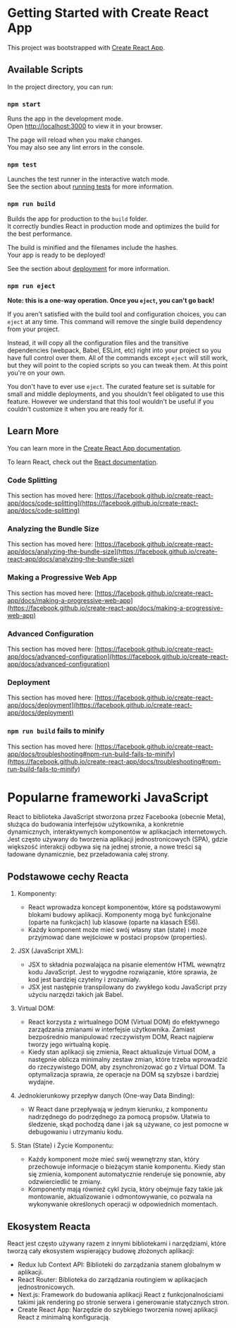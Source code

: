 # Getting Started with Create React App

This project was bootstrapped with [Create React App](https://github.com/facebook/create-react-app).

## Available Scripts

In the project directory, you can run:

### `npm start`

Runs the app in the development mode.\
Open [http://localhost:3000](http://localhost:3000) to view it in your browser.

The page will reload when you make changes.\
You may also see any lint errors in the console.

### `npm test`

Launches the test runner in the interactive watch mode.\
See the section about [running tests](https://facebook.github.io/create-react-app/docs/running-tests) for more information.

### `npm run build`

Builds the app for production to the `build` folder.\
It correctly bundles React in production mode and optimizes the build for the best performance.

The build is minified and the filenames include the hashes.\
Your app is ready to be deployed!

See the section about [deployment](https://facebook.github.io/create-react-app/docs/deployment) for more information.

### `npm run eject`

**Note: this is a one-way operation. Once you `eject`, you can't go back!**

If you aren't satisfied with the build tool and configuration choices, you can `eject` at any time. This command will remove the single build dependency from your project.

Instead, it will copy all the configuration files and the transitive dependencies (webpack, Babel, ESLint, etc) right into your project so you have full control over them. All of the commands except `eject` will still work, but they will point to the copied scripts so you can tweak them. At this point you're on your own.

You don't have to ever use `eject`. The curated feature set is suitable for small and middle deployments, and you shouldn't feel obligated to use this feature. However we understand that this tool wouldn't be useful if you couldn't customize it when you are ready for it.

## Learn More

You can learn more in the [Create React App documentation](https://facebook.github.io/create-react-app/docs/getting-started).

To learn React, check out the [React documentation](https://reactjs.org/).

### Code Splitting

This section has moved here: [https://facebook.github.io/create-react-app/docs/code-splitting](https://facebook.github.io/create-react-app/docs/code-splitting)

### Analyzing the Bundle Size

This section has moved here: [https://facebook.github.io/create-react-app/docs/analyzing-the-bundle-size](https://facebook.github.io/create-react-app/docs/analyzing-the-bundle-size)

### Making a Progressive Web App

This section has moved here: [https://facebook.github.io/create-react-app/docs/making-a-progressive-web-app](https://facebook.github.io/create-react-app/docs/making-a-progressive-web-app)

### Advanced Configuration

This section has moved here: [https://facebook.github.io/create-react-app/docs/advanced-configuration](https://facebook.github.io/create-react-app/docs/advanced-configuration)

### Deployment

This section has moved here: [https://facebook.github.io/create-react-app/docs/deployment](https://facebook.github.io/create-react-app/docs/deployment)

### `npm run build` fails to minify

This section has moved here: [https://facebook.github.io/create-react-app/docs/troubleshooting#npm-run-build-fails-to-minify](https://facebook.github.io/create-react-app/docs/troubleshooting#npm-run-build-fails-to-minify)

# Popularne frameworki JavaScript

React to biblioteka JavaScript stworzona przez Facebooka (obecnie Meta), służąca do budowania interfejsów użytkownika, a konkretnie dynamicznych, interaktywnych komponentów w aplikacjach internetowych. Jest często używany do tworzenia aplikacji jednostronicowych (SPA), gdzie większość interakcji odbywa się na jednej stronie, a nowe treści są ładowane dynamicznie, bez przeładowania całej strony.

## Podstawowe cechy Reacta

1. Komponenty:
     - React wprowadza koncept komponentów, które są podstawowymi blokami budowy aplikacji. Komponenty mogą być  funkcjonalne (oparte na funkcjach) lub klasowe (oparte na klasach ES6).
     - Każdy komponent może mieć swój własny stan (state) i może przyjmować dane wejściowe w postaci propsów (properties).
  
2. JSX (JavaScript XML):
     - JSX to składnia pozwalająca na pisanie elementów HTML wewnątrz kodu JavaScript. Jest to wygodne rozwiązanie, które sprawia, że kod jest bardziej czytelny i zrozumiały.
     - JSX jest następnie transpilowany do zwykłego kodu JavaScript przy użyciu narzędzi takich jak Babel.
  
3. Virtual DOM:
     - React korzysta z wirtualnego DOM (Virtual DOM) do efektywnego zarządzania zmianami w interfejsie użytkownika. Zamiast bezpośrednio manipulować rzeczywistym DOM, React najpierw tworzy jego wirtualną kopię.
     - Kiedy stan aplikacji się zmienia, React aktualizuje Virtual DOM, a następnie oblicza minimalny zestaw zmian, które trzeba wprowadzić do rzeczywistego DOM, aby zsynchronizować go z Virtual DOM. Ta optymalizacja sprawia, że operacje na DOM są szybsze i bardziej wydajne.

4. Jednokierunkowy przepływ danych (One-way Data Binding):
     - W React dane przepływają w jednym kierunku, z komponentu nadrzędnego do podrzędnego za pomocą propsów. Ułatwia to śledzenie, skąd pochodzą dane i jak są używane, co jest pomocne w debugowaniu i utrzymaniu kodu.

5. Stan (State) i Życie Komponentu:
     - Każdy komponent może mieć swój wewnętrzny stan, który przechowuje informacje o bieżącym stanie komponentu. Kiedy stan się zmienia, komponent automatycznie renderuje się ponownie, aby odzwierciedlić te zmiany.
     - Komponenty mają również cykl życia, który obejmuje fazy takie jak montowanie, aktualizowanie i odmontowywanie, co pozwala na wykonywanie określonych operacji w odpowiednich momentach.

## Ekosystem Reacta

React jest często używany razem z innymi bibliotekami i narzędziami, które tworzą cały ekosystem wspierający budowę złożonych aplikacji:
- Redux lub Context API: Biblioteki do zarządzania stanem globalnym w aplikacji.
- React Router: Biblioteka do zarządzania routingiem w aplikacjach jednostronicowych.
- Next.js: Framework do budowania aplikacji React z funkcjonalnościami takimi jak rendering po stronie serwera i generowanie statycznych stron.
- Create React App: Narzędzie do szybkiego tworzenia nowej aplikacji React z minimalną konfiguracją.

























